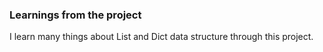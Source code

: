 ### Learnings from the project

 I learn many things about List and Dict data structure through this project. 


